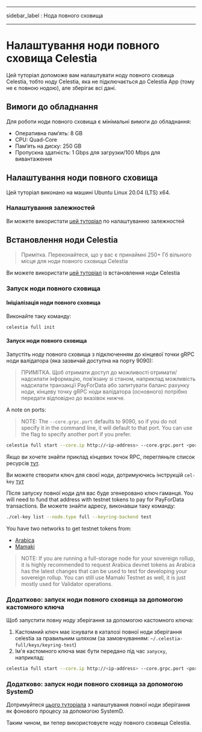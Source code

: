 - - -
sidebar_label : Нода повного сховища
- - -

# Налаштування ноди повного сховища Celestia

Цей туторіал допоможе вам налаштувати ноду повного сховища Celestia, тобто ноду Celestia, яка не підключається до Celestia App (тому не є повною нодою), але зберігає всі дані.

## Вимоги до обладнання

Для роботи ноди повного сховища є мінімальні вимоги до обладнання:

* Оперативна пам’ять: 8 GB
* CPU: Quad-Core
* Пам’ять на диску: 250 GB
* Пропускна здатність: 1 Gbps для загрузки/100 Mbps для вивантаження

## Налаштування ноди повного сховища

Цей туторіал виконано на машині Ubuntu Linux 20.04 (LTS) x64.

### Налаштування залежностей

Ви можете використати [цей туторіал](../developers/environment.md) по налаштуванню залежностей

## Встановлення ноди Celestia

> Примітка. Переконайтеся, що у вас є принаймні 250+ Гб вільного місця для ноди повного сховища Celestia

Ви можете використати [цей туторіал](../developers/celestia-node.md) із встановлення ноди Celestia

### Запуск ноди повного сховища

#### Ініціалізація ноди повного сховища

Виконайте таку команду:

```sh
celestia full init
```

#### Запуск ноди повного сховища

Запустіть ноду повного сховища з підключенням до кінцевої точки gRPC ноди валідатора (яка зазвичай доступна на порту 9090):

> ПРИМІТКА. Щоб отримати доступ до можливості отримати/надсилати інформацію, пов’язану зі станом, наприклад можливість надсилати транзакції PayForData або запитувати баланс рахунку ноди, кінцеву точку gRPC ноди валідатора (основного) потрібно передати відповідно до вказівок нижче.

A note on ports:

> NOTE: The `--core.grpc.port` defaults to 9090, so if you do not specify it in the command line, it will default to that port. You can use the flag to specify another port if you prefer.

<!-- markdownlint-disable MD013 -->
```sh
celestia full start --core.ip http://<ip-address> --core.grpc.port <port>
```
<!-- markdownlint-enable MD013 -->

Якщо ви хочете знайти приклад кінцевих точок RPC, перегляньте список ресурсів [тут](./mamaki-testnet.md#rpc-endpoints).

Ви можете створити ключ для своєї ноди, дотримуючись інструкцій `cel-key` [тут](./keys.md)

Після запуску повної ноди для вас буде згенеровано ключ гаманця. You will need to fund that address with testnet tokens to pay for PayForData transactions. Ви можете знайти адресу, виконавши таку команду:

```sh
./cel-key list --node.type full --keyring-backend test
```

You have two networks to get testnet tokens from:

* [Arabica](./arabica-devnet.md#arabica-devnet-faucet)
* [Mamaki](./mamaki-testnet.md#mamaki-testnet-faucet)

> NOTE: If you are running a full-storage node for your sovereign rollup, it is highly recommended to request Arabica devnet tokens as Arabica has the latest changes that can be used to test for developing your sovereign rollup. You can still use Mamaki Testnet as well, it is just mostly used for Validator operations.

### Додатково: запуск ноди повного сховища за допомогою кастомного ключа

Щоб запустити повну ноду зберігання за допомогою кастомного ключа:

1. Кастомний ключ має існувати в каталозі повної ноди зберігання celestia за правильним шляхом (за замовчуванням: `~/.celestia-full/keys/keyring-test`)
2. Ім'я кастомного ключа має бути передано під час `запуску`, наприклад:

<!-- markdownlint-disable MD013 -->
```sh
celestia full start --core.ip http://<ip-address> --core.grpc.port <port> --keyring.accname <name-of-custom-key>
```
<!-- markdownlint-enable MD013 -->

### Додатково: запуск ноди повного сховища за допомогою SystemD

Дотримуйтеся [цього туторіала](./systemd.md#celestia-full-storage-node) з налаштування повної ноди зберігання як фонового процесу за допомогою SystemD.

Таким чином, ви тепер використовуєте ноду повного сховища Celestia.
